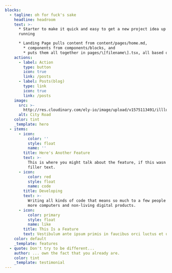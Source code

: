 ```yaml
---
blocks:
  - tagline: oh for fuck's sake
    headline: headroom
    text: >-
      * Starter to make it quick and easy to get a new project idea up and
      running

      * Landing Page pulls content from content/pages/home.md,
        * components from components/blocks, and
        * puts them all together in pages/\[filename\].tsx, all based on a schema defined in .tina/schema.ts.
    actions:
      - label: Action
        type: button
        icon: true
        link: /posts
      - label: Posts(blog)
        type: link
        icon: true
        link: /posts
    image:
      src: >-
        http://res.cloudinary.com/ely-io/image/upload/v1575113491/illlustrations.co/svg/day65-city-road.svg
      alt: City Road
    color: tint
    _template: hero
  - items:
      - icon:
          color: ''
          style: float
          name: ''
        title: Here's Another Feature
        text: >-
          This is where you might talk about the feature, if this wasn't just
          filler text.
      - icon:
          color: red
          style: float
          name: code
        title: Developing
        text: >-
          Writing all kinds of code that means so much to a few people and a lot
          more computers and non-living digital products.
      - icon:
          color: primary
          style: float
          name: like
        title: This Is a Feature
        text: Vestibulum ante ipsum primis in faucibus orci luctus et ultrices.
    color: default
    _template: features
  - quote: Don't try to be different...
    author: ... own the fact that you already are.
    color: tint
    _template: testimonial
---
```


